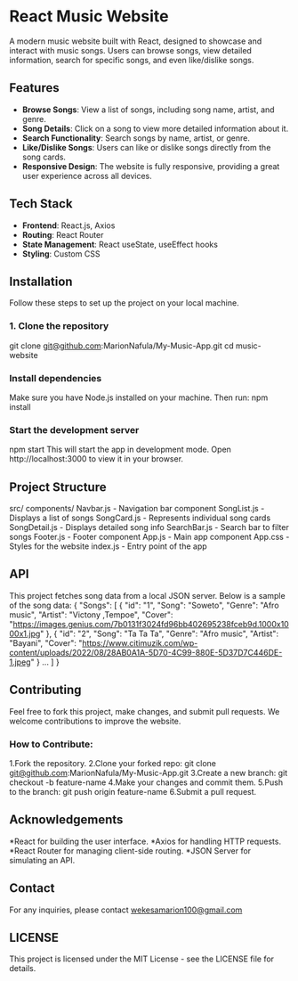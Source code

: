 # React Music Website
A modern music website built with React, designed to showcase and interact with music songs. Users can browse songs, view detailed information, search for specific songs, and even like/dislike songs.

## Features

- **Browse Songs**: View a list of songs, including song name, artist, and genre.
- **Song Details**: Click on a song to view more detailed information about it.
- **Search Functionality**: Search songs by name, artist, or genre.
- **Like/Dislike Songs**: Users can like or dislike songs directly from the song cards.
- **Responsive Design**: The website is fully responsive, providing a great user experience across all devices.

## Tech Stack
- **Frontend**: React.js, Axios
- **Routing**: React Router
- **State Management**: React useState, useEffect hooks
- **Styling**: Custom CSS

## Installation
Follow these steps to set up the project on your local machine.

### 1. Clone the repository
git clone git@github.com:MarionNafula/My-Music-App.git
cd music-website

### Install dependencies
Make sure you have Node.js installed on your machine. Then run:
npm install

### Start the development server
npm start
This will start the app in development mode. Open http://localhost:3000 to view it in your browser.

## Project Structure
src/
  components/
    Navbar.js        - Navigation bar component
    SongList.js      - Displays a list of songs
    SongCard.js      - Represents individual song cards
    SongDetail.js    - Displays detailed song info
    SearchBar.js     - Search bar to filter songs
    Footer.js        - Footer component
  App.js             - Main app component
  App.css            - Styles for the website
  index.js           - Entry point of the app

## API
This project fetches song data from a local JSON server. Below is a sample of the song data:
{
  "Songs": [
    {
      "id": "1",
      "Song": "Soweto",
      "Genre": "Afro music",
      "Artist": "Victony ,Tempoe",
      "Cover": "https://images.genius.com/7b0131f3024fd96bb402695238fceb9d.1000x1000x1.jpg"
    },
    {
      "id": "2",
      "Song": "Ta Ta Ta",
      "Genre": "Afro music",
      "Artist": "Bayani",
      "Cover": "https://www.citimuzik.com/wp-content/uploads/2022/08/28AB0A1A-5D70-4C99-880E-5D37D7C446DE-1.jpeg"
    }
    ...
  ]
}

## Contributing
Feel free to fork this project, make changes, and submit pull requests. We welcome contributions to improve the website.

### How to Contribute:
1.Fork the repository.
2.Clone your forked repo: git clone git@github.com:MarionNafula/My-Music-App.git
3.Create a new branch: git checkout -b feature-name
4.Make your changes and commit them.
5.Push to the branch: git push origin feature-name
6.Submit a pull request. 

## Acknowledgements
*React for building the user interface.
*Axios for handling HTTP requests.
*React Router for managing client-side routing.
*JSON Server for simulating an API.

## Contact
For any inquiries, please contact wekesamarion100@gmail.com

##  LICENSE
This project is licensed under the MIT License - see the LICENSE file for details.



